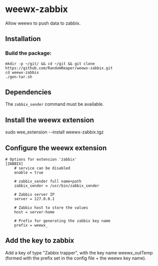 # weewx-zabbix
Allow weewx to push data to zabbix.

## Installation
### Build the package:
```
mkdir -p ~/git/ && cd ~/git && git clone https://github.com/RandomReaper/weewx-zabbix.git
cd weewx-zabbix
./gen-tar.sh
```
## Dependencies
The `zabbix_sender` command must be available.

## Install the weewx extension
sudo wee_extension --install weewx-zabbix.tgz

## Configure the weewx extension
```
# Options for extension 'zabbix'
[ZABBIX]
    # service can be disabled
    enable = true
    
    # zabbix_sender full name+path
    zabbix_sender = /usr/bin/zabbix_sender

    # Zabbix server IP
    server = 127.0.0.1

    # Zabbix host to store the values
    host = server-home
    
    # Prefix for generating the zabbix key name
    prefix = weewx_
```
## Add the key to zabbix
Add a key of type "Zabbix trapper", with the key name weewx_outTemp (formed with the prefix set in the config file + the weewx key name).

